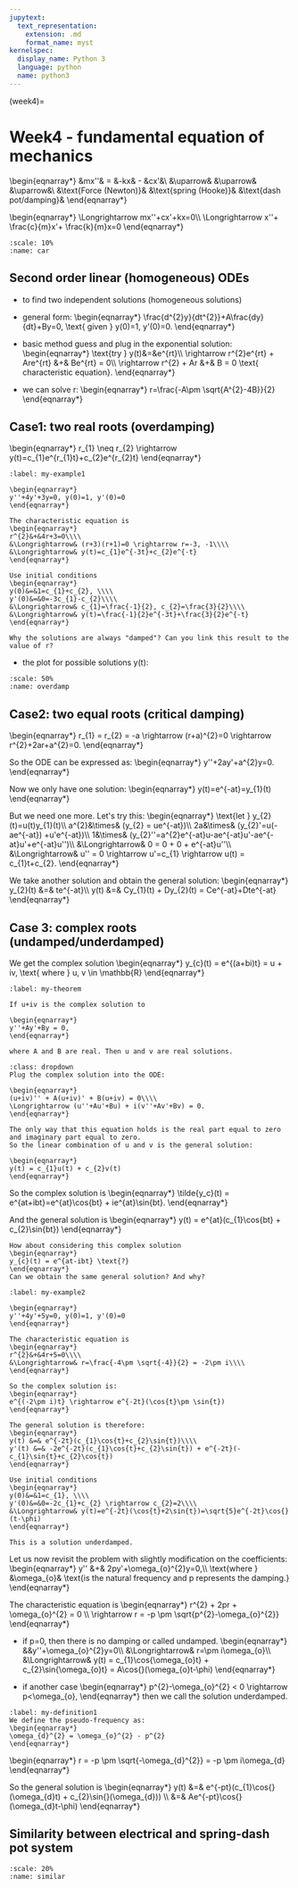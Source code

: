 ```yaml
---
jupytext:
  text_representation:
    extension: .md
    format_name: myst
kernelspec:
  display_name: Python 3
  language: python
  name: python3
---
```


(week4)=

# Week4 -  fundamental equation of mechanics

\begin{eqnarray*}
&mx''& = &-kx& - &cx'&\\
&\uparrow& &\uparrow& &\uparrow&\\
&\text{Force (Newton)}& &\text{spring (Hooke)}& &\text{dash pot/damping}&
\end{eqnarray*}

\begin{eqnarray*}
\Longrightarrow mx''+cx'+kx=0\\\\
\Longrightarrow x''+ \frac{c}{m}x'+ \frac{k}{m}x=0
\end{eqnarray*}

```{figure} /_static/figures/car_ode.jpeg
:scale: 10%
:name: car
```

## Second order linear (homogeneous) ODEs
- to find two independent solutions (homogeneous solutions)
- general form: 
\begin{eqnarray*}
\frac{d^{2}y}{dt^{2}}+A\frac{dy}{dt}+By=0, \text{ given } y(0)=1, y'(0)=0.
\end{eqnarray*}
- basic method guess and plug in the exponential solution:
\begin{eqnarray*}
\text{try } y(t)&=&e^{rt}\\\\ 
\rightarrow r^{2}e^{rt} + Are^{rt} &+& Be^{rt} = 0\\\\
\rightarrow r^{2} + Ar &+& B = 0 \text{ characteristic equation}.
\end{eqnarray*}

- we can solve r:
\begin{eqnarray*}
r=\frac{-A\pm \sqrt{A^{2}-4B}}{2}
\end{eqnarray*}

## Case1: two real roots (overdamping)
\begin{eqnarray*}
r_{1} \neq r_{2} \rightarrow y(t)=c_{1}e^{r_{1}t}+c_{2}e^{r_{2}t}
\end{eqnarray*}

````{prf:example}
:label: my-example1

\begin{eqnarray*}
y''+4y'+3y=0, y(0)=1, y'(0)=0
\end{eqnarray*}

The characteristic equation is
\begin{eqnarray*}
r^{2}&+&4r+3=0\\\\
&\Longrightarrow& (r+3)(r+1)=0 \rightarrow r=-3, -1\\\\
&\Longrightarrow& y(t)=c_{1}e^{-3t}+c_{2}e^{-t}
\end{eqnarray*}

Use initial conditions
\begin{eqnarray*}
y(0)&=&1=c_{1}+c_{2}, \\\\
y'(0)&=&0=-3c_{1}-c_{2}\\\\
&\Longrightarrow& c_{1}=\frac{-1}{2}, c_{2}=\frac{3}{2}\\\\
&\Longrightarrow& y(t)=\frac{-1}{2}e^{-3t}+\frac{3}{2}e^{-t}
\end{eqnarray*}
````

```{note}
Why the solutions are always "damped"? Can you link this result to the value of r?
```

- the plot for possible solutions y(t):
```{figure} /_static/figures/overdamp.png
:scale: 50%
:name: overdamp
```

## Case2: two equal roots (critical damping)
\begin{eqnarray*}
r_{1} = r_{2} = -a \rightarrow (r+a)^{2}=0 \rightarrow r^{2}+2ar+a^{2}=0.
\end{eqnarray*}

So the ODE can be expressed as:
\begin{eqnarray*}
y''+2ay'+a^{2}y=0.
\end{eqnarray*}

Now we only have one solution:
\begin{eqnarray*}
y(t)=e^{-at}=y_{1}(t)
\end{eqnarray*}

But we need one more. Let's try this:
\begin{eqnarray*}
\text{let } y_{2}(t)=u(t)y_{1}(t)\\\\
a^{2}&\times& (y_{2} = ue^{-at})\\\\
2a&\times& (y_{2}'=u(-ae^{-at}) +u'e^{-at})\\\\
1&\times& (y_{2}''=a^{2}e^{-at}u-ae^{-at}u'-ae^{-at}u'+e^{-at}u'')\\\\
&\Longrightarrow& 0 = 0 + 0 + e^{-at}u''\\\\
&\Longrightarrow& u'' = 0 \rightarrow u'=c_{1} \rightarrow u(t) = c_{1}t+c_{2}.
\end{eqnarray*}

We take another solution and obtain the general solution:
\begin{eqnarray*}
y_{2}(t) &=& te^{-at}\\\\
y(t) &=& Cy_{1}(t) + Dy_{2}(t) = Ce^{-at}+Dte^{-at}
\end{eqnarray*}

## Case 3: complex roots (undamped/underdamped)
We get the complex solution
\begin{eqnarray*}
y_{c}(t) = e^{(a+bi)t} = u + iv, \text{ where } u, v \in \mathbb{R}
\end{eqnarray*}

````{prf:theorem}
:label: my-theorem

If u+iv is the complex solution to

\begin{eqnarray*}
y''+Ay'+By = 0,
\end{eqnarray*}

where A and B are real. Then u and v are real solutions.

````

````{prf:proof}
:class: dropdown
Plug the complex solution into the ODE:

\begin{eqnarray*}
(u+iv)'' + A(u+iv)' + B(u+iv) = 0\\\\
\Longrightarrow (u''+Au'+Bu) + i(v''+Av'+Bv) = 0.
\end{eqnarray*}

The only way that this equation holds is the real part equal to zero and imaginary part equal to zero. 
So the linear combination of u and v is the general solution:

\begin{eqnarray*}
y(t) = c_{1}u(t) + c_{2}v(t)
\end{eqnarray*}

````
So the complex solution is
\begin{eqnarray*}
\tilde{y_c}(t) = e^{at+ibt}=e^{at}\cos{bt} + ie^{at}\sin{bt}.
\end{eqnarray*}

And the general solution is
\begin{eqnarray*}
y(t) = e^{at}(c_{1}\cos{bt} + c_{2}\sin{bt})
\end{eqnarray*}

```{note}
How about considering this complex solution
\begin{eqnarray*}
y_{c}(t) = e^{at-ibt} \text{?}
\end{eqnarray*}
Can we obtain the same general solution? And why?
```

````{prf:example}
:label: my-example2

\begin{eqnarray*}
y''+4y'+5y=0, y(0)=1, y'(0)=0
\end{eqnarray*}

The characteristic equation is
\begin{eqnarray*}
r^{2}&+&4r+5=0\\\\
&\Longrightarrow& r=\frac{-4\pm \sqrt{-4}}{2} = -2\pm i\\\\
\end{eqnarray*}

So the complex solution is:
\begin{eqnarray*}
e^{(-2\pm i)t} \rightarrow e^{-2t}(\cos{t}\pm \sin{t})
\end{eqnarray*}

The general solution is therefore:
\begin{eqnarray*}
y(t) &=& e^{-2t}(c_{1}\cos{t}+c_{2}\sin{t})\\\\
y'(t) &=& -2e^{-2t}(c_{1}\cos{t}+c_{2}\sin{t}) + e^{-2t}(-c_{1}\sin{t}+c_{2}\cos{t})
\end{eqnarray*}

Use initial conditions
\begin{eqnarray*}
y(0)&=&1=c_{1}, \\\\
y'(0)&=&0=-2c_{1}+c_{2} \rightarrow c_{2}=2\\\\
&\Longrightarrow& y(t)=e^{-2t}(\cos{t}+2\sin{t})=\sqrt{5}e^{-2t}\cos{}(t-\phi)
\end{eqnarray*}

This is a solution underdamped.

````

Let us now revisit the problem with slightly modification on the coefficients:
\begin{eqnarray*}
y'' &+& 2py'+\omega_{o}^{2}y=0,\\\\
\text{where } &\omega_{o}& \text{is the natural frequency and p represents the damping.} 
\end{eqnarray*}

The characteristic equation is
\begin{eqnarray*}
r^{2} + 2pr + \omega_{o}^{2} = 0 \\\\
\rightarrow r = -p \pm \sqrt{p^{2}-\omega_{o}^{2}}
\end{eqnarray*}

- if p=0, then there is no damping or called undamped.
\begin{eqnarray*}
&&y''+\omega_{o}^{2}y=0\\\\
&\Longrightarrow& r=\pm i\omega_{o}\\\\
&\Longrightarrow& y(t) = c_{1}\cos{\omega_{o}t} + c_{2}\sin{\omega_{o}t} = A\cos{}(\omega_{o}t-\phi)
\end{eqnarray*}

- if another case
\begin{eqnarray*}
p^{2}-\omega_{o}^{2} < 0 \rightarrow p<\omega_{o},
\end{eqnarray*}
then we call the solution underdamped.

````{prf:definition}
:label: my-definition1
We define the pseudo-frequency as:
\begin{eqnarray*}
\omega_{d}^{2} = \omega_{o}^{2} - p^{2}
\end{eqnarray*}
````

\begin{eqnarray*}
r = -p \pm \sqrt{-\omega_{d}^{2}} = -p \pm i\omega_{d}
\end{eqnarray*}

So the general solution is
\begin{eqnarray*}
y(t) &=& e^{-pt}(c_{1}\cos{}(\omega_{d}t) + c_{2}\sin{}(\omega_{d})) \\\\
&=& Ae^{-pt}\cos{}(\omega_{d}t-\phi)
\end{eqnarray*}

## Similarity between electrical and spring-dash pot system
```{figure} /_static/figures/similarity_ode.jpeg
:scale: 20%
:name: similar
```




